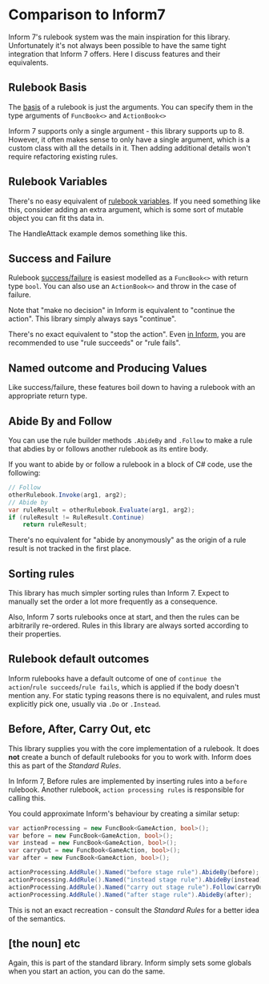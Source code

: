 # Comparison to Inform7

Inform 7's rulebook system was the main inspiration for this library. Unfortunately it's not always been possible to have the same tight integration that Inform 7 offers. Here I discuss features and their equivalents.

## Rulebook Basis

The [basis](https://ganelson.github.io/inform-website/book/WI_19_9.html) of a rulebook is just the arguments. You can specify them in the type arguments of `FuncBook<>` and `ActionBook<>`

Inform 7 supports only a single argument - this library supports up to 8. However, it often makes sense to only have a single argument, which is a custom class with all the details in it. Then adding additional details won't require refactoring existing rules.

## Rulebook Variables

There's no easy equivalent of [rulebook variables](https://ganelson.github.io/inform-website/book/WI_19_10.html). If you need something like this, consider adding an extra argument, which is some sort of mutable object you can fit ths data in.

The HandleAttack example demos something like this.

## Success and Failure

Rulebook [success/failure](https://ganelson.github.io/inform-website/book/WI_19_11.html) is easiest modelled as a `FuncBook<>` with return type `bool`. You can also use an `ActionBook<>` and throw in the case of failure.

Note that "make no decision" in Inform is equivalent to "continue the action". This library simply always says "continue".

There's no exact equivalent to "stop the action". Even [in Inform](https://inform-7-handbook.readthedocs.io/en/latest/chapter_4_actions/rulebooks_&_stop_the_action/), you are recommended to use "rule succeeds" or "rule fails".

## Named outcome and Producing Values

Like success/failure, these features boil down to having a rulebook with an appropriate return type.

## Abide By and Follow

You can use the rule builder methods `.AbideBy` and `.Follow` to make a rule that abdies by or follows another rulebook as its entire body.

If you want to abide by or follow a rulebook in a block of C# code, use the following:

```csharp
// Follow
otherRulebook.Invoke(arg1, arg2);
// Abide by
var ruleResult = otherRulebook.Evaluate(arg1, arg2);
if (ruleResult != RuleResult.Continue)
    return ruleResult;
```

There's no equivalent for "abide by anonymously" as the origin of a rule result is not tracked in the first place.

## Sorting rules

This library has much simpler sorting rules than Inform 7. Expect to manually set the order a lot more frequently as a consequence.

Also, Inform 7 sorts rulebooks once at start, and then the rules can be arbitrarily re-ordered. Rules in this library are always sorted according to their properties.


## Rulebook default outcomes

Inform rulebooks have a default outcome of one of `continue the action`/`rule succeeds`/`rule fails`, which is applied if the body doesn't mention any. 
For static typing reasons there is no equivalent, and rules must explicitly pick one, usually via `.Do` or `.Instead`. 


## Before, After, Carry Out, etc

This library supplies you with the core implementation of a rulebook. It does **not** create a bunch of default rulebooks for you to work with. Inform does this as part of the *Standard Rules*.

In Inform 7, Before rules are implemented by inserting rules into a `before` rulebook. Another rulebook, `action processing rules` is responsible for calling this.

You could approximate Inform's behaviour by creating a similar setup:

```csharp
var actionProcessing = new FuncBook<GameAction, bool>();
var before = new FuncBook<GameAction, bool>();
var instead = new FuncBook<GameAction, bool>();
var carryOut = new FuncBook<GameAction, bool>();
var after = new FuncBook<GameAction, bool>();

actionProcessing.AddRule().Named("before stage rule").AbideBy(before);
actionProcessing.AddRule().Named("instead stage rule").AbideBy(instead);
actionProcessing.AddRule().Named("carry out stage rule").Follow(carryOut);
actionProcessing.AddRule().Named("after stage rule").AbideBy(after);
```

This is not an exact recreation - consult the *Standard Rules* for a better idea of the semantics.

## \[the noun\] etc

Again, this is part of the standard library. Inform simply sets some globals when you start an action, you can do the same.